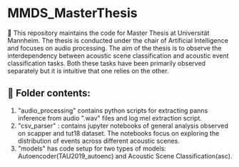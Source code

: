 # MMDS_MasterThesis
:butterfly: This repository maintains the code for Master Thesis at Universität Mannheim. The thesis is conducted under the chair of Artificial Intelligence and focuses on audio processing. The aim of the thesis is to observe the interdependency between acoustic scene classification and acoustic event classification tasks. Both these tasks have been primarily observed separately but it is intuitive that one relies on the other.

## :open_file_folder: Folder contents:
  1. "audio_processing" contains python scripts for extracting panns inference from audio ".wav" files and log mel extraction script.
  2. "csv_parser" : contains jupyter notebooks of general analysis observed on scapper and tut18 dataset. The notebooks focus on exploring the distribution of events across different acoustic scenes.
  3. "models" has code setup for two types of models: Autoencoder(TAU2019_autoenc) and Acoustic Scene Classification(asc).